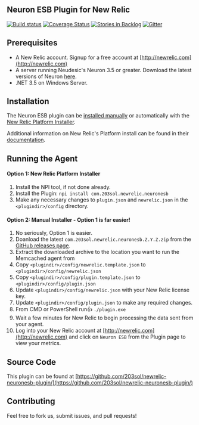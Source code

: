 ## Neuron ESB Plugin for New Relic

[![Build status](https://ci.appveyor.com/api/projects/status/j9r0spoh9w62jc9m?svg=true)](https://ci.appveyor.com/project/brentpabst/newrelic-neuronesb-plugin)
[![Coverage Status](https://coveralls.io/repos/github/203sol/newrelic-neuronesb-plugin/badge.svg?branch=master)](https://coveralls.io/github/203sol/newrelic-neuronesb-plugin?branch=master)
[![Stories in Backlog](https://badge.waffle.io/203sol/newrelic-neuronesb-plugin.svg?label=backlog&title=Backlog)](http://waffle.io/203sol/newrelic-neuronesb-plugin)
[![Gitter](https://badges.gitter.im/203sol/newrelic-neuronesb-plugin.svg)](https://gitter.im/203sol/newrelic-neuronesb-plugin?utm_source=badge&utm_medium=badge&utm_campaign=pr-badge)

Prerequisites
-------------
- A New Relic account. Signup for a free account at [http://newrelic.com](http://newrelic.com)
- A server running Neudesic's Neuron 3.5 or greater. Download the latest versions of Neuron [here](http://www.neuronesb.com/product/download).
- .NET 3.5 on Windows Server.

Installation
-------------

The Neuron ESB plugin can be [installed manually](#running-the-agent) or automatically with the [New Relic Platform Installer](#npi).

Additional information on New Relic's Platform install can be found in their [documentation](https://discuss.newrelic.com/t/getting-started-with-the-platform-installer/842).

Running the Agent
-----------------

#### <a name="npi">Option 1: New Relic Platform Installer</a>

1. Install the NPI tool, if not done already.
2. Install the Plugin: `npi install com.203sol.newrelic.neuronesb`
3. Make any necessary changes to `plugin.json` and `newrelic.json` in the `<plugindir>/config` directory.


#### <a name="running-the-agent">Option 2: Manual Installer - Option 1 is far easier!</a>

1. No seriously, Option 1 is easier.
2. Doanload the latest `com.203sol.newrelic.neuronesb.Z.Y.Z.zip` from the [GitHub releases page](https://github.com/203sol/newrelic-neuronesb-plugin/releases).
3. Extract the downloaded archive to the location you want to run the Memcached agent from
4. Copy `<plugindir>/config/newrelic.template.json` to `<plugindir>/config/newrelic.json`
5. Copy `<plugindir>/config/plugin.template.json` to `<plugindir>/config/plugin.json`
6. Update `<plugindir>/config/newrelic.json` with your New Relic license key.
7. Update `<plugindir>/config/plugin.json` to make any required changes.
8. From CMD or PowerShell run:+1: `./plugin.exe`
9. Wait a few minutes for New Relic to begin processing the data sent from your agent.
10. Log into your New Relic account at [http://newrelic.com](http://newrelic.com) and click on `Neuron ESB` from the Plugin page to view your metrics.

Source Code
-----------

This plugin can be found at [https://github.com/203sol/newrelic-neuronesb-plugin/](https://github.com/203sol/newrelic-neuronesb-plugin/)

Contributing
-----------

Feel free to fork us, submit issues, and pull requests!